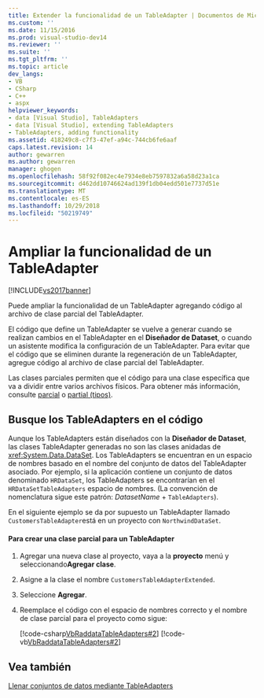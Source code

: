```yaml
---
title: Extender la funcionalidad de un TableAdapter | Documentos de Microsoft
ms.custom: ''
ms.date: 11/15/2016
ms.prod: visual-studio-dev14
ms.reviewer: ''
ms.suite: ''
ms.tgt_pltfrm: ''
ms.topic: article
dev_langs:
- VB
- CSharp
- C++
- aspx
helpviewer_keywords:
- data [Visual Studio], TableAdapters
- data [Visual Studio], extending TableAdapters
- TableAdapters, adding functionality
ms.assetid: 418249c8-c7f3-47ef-a94c-744cb6fe6aaf
caps.latest.revision: 14
author: gewarren
ms.author: gewarren
manager: ghogen
ms.openlocfilehash: 58f92f082ec4e7934e8eb7597832a6a58d23a1ca
ms.sourcegitcommit: d462dd10746624ad139f1db04edd501e7737d51e
ms.translationtype: MT
ms.contentlocale: es-ES
ms.lasthandoff: 10/29/2018
ms.locfileid: "50219749"
---
```

# <a name="extend-the-functionality-of-a-tableadapter"></a>Ampliar la funcionalidad de un TableAdapter
[!INCLUDE[vs2017banner](../includes/vs2017banner.md)]

  
Puede ampliar la funcionalidad de un TableAdapter agregando código al archivo de clase parcial del TableAdapter.  
  
 El código que define un TableAdapter se vuelve a generar cuando se realizan cambios en el TableAdapter en el **Diseñador de Dataset**, o cuando un asistente modifica la configuración de un TableAdapter. Para evitar que el código que se eliminen durante la regeneración de un TableAdapter, agregue código al archivo de clase parcial del TableAdapter.  
  
 Las clases parciales permiten que el código para una clase específica que va a dividir entre varios archivos físicos. Para obtener más información, consulte [parcial](http://msdn.microsoft.com/library/7adaef80-f435-46e1-970a-269fff63b448) o [partial (tipos)](http://msdn.microsoft.com/library/27320743-a22e-4c7b-b0b3-53afe3607334).  
  
## <a name="locate-tableadapters-in-code"></a>Busque los TableAdapters en el código  
 Aunque los TableAdapters están diseñados con la **Diseñador de Dataset**, las clases TableAdapter generadas no son las clases anidadas de <xref:System.Data.DataSet>. Los TableAdapters se encuentran en un espacio de nombres basado en el nombre del conjunto de datos del TableAdapter asociado. Por ejemplo, si la aplicación contiene un conjunto de datos denominado `HRDataSet`, los TableAdapters se encontrarían en el `HRDataSetTableAdapters` espacio de nombres. (La convención de nomenclatura sigue este patrón: *DatasetName* + `TableAdapters`).  
  
 En el siguiente ejemplo se da por supuesto un TableAdapter llamado `CustomersTableAdapter`está en un proyecto con `NorthwindDataSet`.  
  
#### <a name="to-create-a-partial-class-for-a-tableadapter"></a>Para crear una clase parcial para un TableAdapter  
  
1.  Agregar una nueva clase al proyecto, vaya a la **proyecto** menú y seleccionando**Agregar clase**.  
  
2.  Asigne a la clase el nombre `CustomersTableAdapterExtended`.  
  
3.  Seleccione **Agregar**.  
  
4.  Reemplace el código con el espacio de nombres correcto y el nombre de clase parcial para el proyecto como sigue:  
  
     [!code-csharp[VbRaddataTableAdapters#2](../snippets/csharp/VS_Snippets_VBCSharp/VbRaddataTableAdapters/CS/CustomersTableAdapterExtended.cs#2)]
     [!code-vb[VbRaddataTableAdapters#2](../snippets/visualbasic/VS_Snippets_VBCSharp/VbRaddataTableAdapters/VB/CustomersTableAdapterExtended.vb#2)]  
  
## <a name="see-also"></a>Vea también  
 [Llenar conjuntos de datos mediante TableAdapters](../data-tools/fill-datasets-by-using-tableadapters.md)


